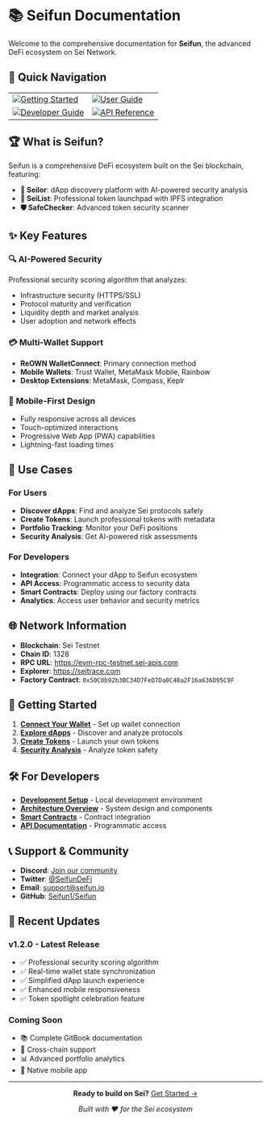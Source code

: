 # 📚 Seifun Documentation

Welcome to the comprehensive documentation for **Seifun**, the advanced DeFi ecosystem on Sei Network.

## 🚀 Quick Navigation

<table>
  <tr>
    <td>
      <a href="getting-started/">
        <img src="https://img.shields.io/badge/Getting%20Started-4F46E5?style=for-the-badge&logo=rocket&logoColor=white" alt="Getting Started" />
      </a>
    </td>
    <td>
      <a href="user-guide/">
        <img src="https://img.shields.io/badge/User%20Guide-10B981?style=for-the-badge&logo=user&logoColor=white" alt="User Guide" />
      </a>
    </td>
  </tr>
  <tr>
    <td>
      <a href="developer-guide/">
        <img src="https://img.shields.io/badge/Developer%20Guide-F59E0B?style=for-the-badge&logo=code&logoColor=white" alt="Developer Guide" />
      </a>
    </td>
    <td>
      <a href="api-reference/">
        <img src="https://img.shields.io/badge/API%20Reference-EF4444?style=for-the-badge&logo=api&logoColor=white" alt="API Reference" />
      </a>
    </td>
  </tr>
</table>

## 🏆 What is Seifun?

Seifun is a comprehensive DeFi ecosystem built on the Sei blockchain, featuring:

- **🚀 Seilor**: dApp discovery platform with AI-powered security analysis
- **💎 SeiList**: Professional token launchpad with IPFS integration
- **🛡️ SafeChecker**: Advanced token security scanner

## ✨ Key Features

### 🔍 **AI-Powered Security**
Professional security scoring algorithm that analyzes:
- Infrastructure security (HTTPS/SSL)
- Protocol maturity and verification
- Liquidity depth and market analysis
- User adoption and network effects

### 💳 **Multi-Wallet Support**
- **ReOWN WalletConnect**: Primary connection method
- **Mobile Wallets**: Trust Wallet, MetaMask Mobile, Rainbow
- **Desktop Extensions**: MetaMask, Compass, Keplr

### 📱 **Mobile-First Design**
- Fully responsive across all devices
- Touch-optimized interactions
- Progressive Web App (PWA) capabilities
- Lightning-fast loading times

## 🎯 **Use Cases**

### For Users
- **Discover dApps**: Find and analyze Sei protocols safely
- **Create Tokens**: Launch professional tokens with metadata
- **Portfolio Tracking**: Monitor your DeFi positions
- **Security Analysis**: Get AI-powered risk assessments

### For Developers
- **Integration**: Connect your dApp to Seifun ecosystem
- **API Access**: Programmatic access to security data
- **Smart Contracts**: Deploy using our factory contracts
- **Analytics**: Access user behavior and security metrics

## 🌐 **Network Information**

- **Blockchain**: Sei Testnet
- **Chain ID**: 1328
- **RPC URL**: https://evm-rpc-testnet.sei-apis.com
- **Explorer**: https://seitrace.com
- **Factory Contract**: `0x50C0b92b3BC34D7FeD7Da0C48a2F16a636D95C9F`

## 🚀 **Getting Started**

1. **[Connect Your Wallet](user-guide/wallet-connection.md)** - Set up wallet connection
2. **[Explore dApps](user-guide/seilor-guide.md)** - Discover and analyze protocols
3. **[Create Tokens](user-guide/seilist-guide.md)** - Launch your own tokens
4. **[Security Analysis](user-guide/safechecker-guide.md)** - Analyze token safety

## 🛠️ **For Developers**

- **[Development Setup](developer-guide/setup.md)** - Local development environment
- **[Architecture Overview](developer-guide/architecture.md)** - System design and components
- **[Smart Contracts](developer-guide/smart-contracts.md)** - Contract integration
- **[API Documentation](api-reference/)** - Programmatic access

## 📞 **Support & Community**

- **Discord**: [Join our community](https://discord.gg/seifun)
- **Twitter**: [@SeifunDeFi](https://twitter.com/SeifunDeFi)
- **Email**: support@seifun.io
- **GitHub**: [Seifun1/Seifun](https://github.com/Seifun1/Seifun)

## 🔄 **Recent Updates**

### v1.2.0 - Latest Release
- ✅ Professional security scoring algorithm
- ✅ Real-time wallet state synchronization
- ✅ Simplified dApp launch experience
- ✅ Enhanced mobile responsiveness
- ✅ Token spotlight celebration feature

### Coming Soon
- 📚 Complete GitBook documentation
- 🔗 Cross-chain support
- 📊 Advanced portfolio analytics
- 📱 Native mobile app

---

<div align="center">

**Ready to build on Sei?** [Get Started →](getting-started/)

*Built with ❤️ for the Sei ecosystem*

</div>